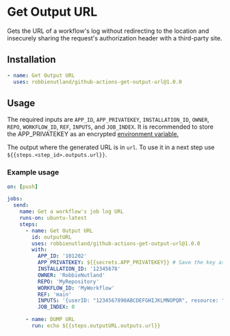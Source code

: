 # Get Output URL

Gets the URL of a workflow's log without redirecting to the location and insecurely sharing the request's authorization header with a third-party site.

## Installation
```yaml
- name: Get Output URL
  uses: robbienutland/github-actions-get-output-url@1.0.0
```

## Usage

The required inputs are `APP_ID`, `APP_PRIVATEKEY`, `INSTALLATION_ID`, `OWNER`, `REPO`, `WORKFLOW_ID`, `REF`, `INPUTS`, and `JOB_INDEX`. It is recommended to store the APP_PRIVATEKEY as an encrypted [environment variable.](https://help.github.com/en/articles/virtual-environments-for-github-actions#creating-and-using-secrets-encrypted-variables)

The output where the generated URL is in `url`. To use it in a next step use `${{steps.<step_id>.outputs.url}}`.

### Example usage
```yaml
on: [push]

jobs:
  send:
    name: Get a workflow's job log URL 
    runs-on: ubuntu-latest
    steps:
      - name: Get Output URL
        id: outputURL
        uses: robbienutland/github-actions-get-output-url@1.0.0
        with:
          APP_ID: '101202'
          APP_PRIVATEKEY: ${{secrets.APP_PRIVATEKEY}} # Save the key as if it has been printed to the console (i.e. not enclosed in quotes and where newline characters are actually represented as new lines).
          INSTALLATION_ID: '12345678'
          OWNER: 'RobbieNutland'
          REPO: 'MyRepository'
          WORKFLOW_ID: 'MyWorkflow'
          REF: 'main'
          INPUTS: '{userID: "1234567890ABCDEFGHIJKLMNOPQR", resource: "myData"}'
          JOB_INDEX: 0

      - name: DUMP URL
        run: echo ${{steps.outputURL.outputs.url}}

```
